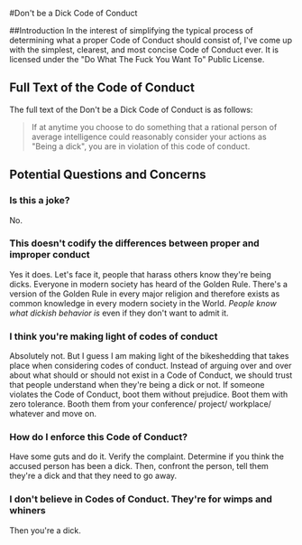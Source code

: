 #Don't be a Dick Code of Conduct

##Introduction
In the interest of simplifying the typical process of determining what a proper Code of Conduct should consist of, I've come up with the simplest, clearest, and most concise Code of Conduct ever. It is licensed under the "Do What The Fuck You Want To" Public License.

## Full Text of the Code of Conduct
The full text of the Don't be a Dick Code of Conduct is as follows:

> If at anytime you choose to do something that a rational person of average intelligence could reasonably consider your actions as "Being a dick", you are in violation of this code of conduct.

## Potential Questions and Concerns

### Is this a joke?
No.

### This doesn't codify the differences between proper and improper conduct
Yes it does. Let's face it, people that harass others know they're being dicks. Everyone in modern society has heard of the Golden Rule. There's a version of the Golden Rule in every major religion and therefore exists as common knowledge in every modern society in the World. *People know what dickish behavior is* even if they don't want to admit it. 

### I think you're making light of codes of conduct
Absolutely not. But I guess I am making light of the bikeshedding that takes place when considering codes of conduct. Instead of arguing over and over about what should or should not exist in a Code of Conduct, we should trust that people understand when they're being a dick or not. If someone violates the Code of Conduct, boot them without prejudice. Boot them with zero tolerance. Booth them from your conference/ project/ workplace/ whatever and move on. 

### How do I enforce this Code of Conduct?
Have some guts and do it. Verify the complaint. Determine if you think the accused person has been a dick. Then, confront the person, tell them they're a dick and that they need to go away.

### I don't believe in Codes of Conduct. They're for wimps and whiners
Then you're a dick.
